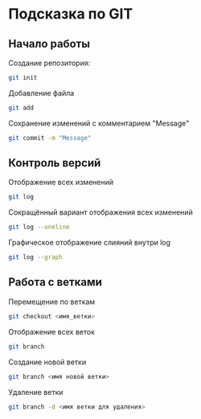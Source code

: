 # Подсказка по GIT

## Начало работы

Создание репозитория:
```sh
git init
```

Добавление файла 
```sh
git add
```

Сохранение изменений с комментарием "Message"
```sh
git commit -m "Message"
```

## Контроль версий

Отображение всех изменений
```sh
git log
```

Сокращённый вариант отображения всех изменений
```sh
git log --oneline
```

Графическое отображение слияний внутри log
```sh
git log --graph
```

## Работа с ветками

Перемещение по веткам
```sh
git checkout <имя_ветки>
```

Отображение всех веток
```sh
git branch
```

Создание новой ветки
```sh
git branch <имя новой ветки>
```

Удаление ветки
```sh
git branch -d <имя ветки для удаления>
```

